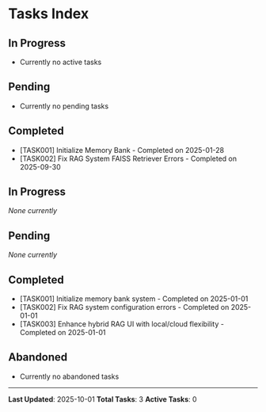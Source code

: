 # Tasks Index

## In Progress
- Currently no active tasks

## Pending
- Currently no pending tasks

## Completed
- [TASK001] Initialize Memory Bank - Completed on 2025-01-28
- [TASK002] Fix RAG System FAISS Retriever Errors - Completed on 2025-09-30
## In Progress
*None currently*

## Pending  
*None currently*

## Completed
- [TASK001] Initialize memory bank system - Completed on 2025-01-01
- [TASK002] Fix RAG system configuration errors - Completed on 2025-01-01  
- [TASK003] Enhance hybrid RAG UI with local/cloud flexibility - Completed on 2025-01-01

## Abandoned
- Currently no abandoned tasks

---

**Last Updated**: 2025-10-01
**Total Tasks**: 3
**Active Tasks**: 0